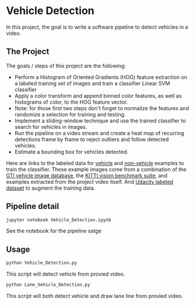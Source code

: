 # Vehicle Detection

In this project, the goal is to write a software pipeline to detect vehicles in a video.

The Project
---

The goals / steps of this project are the following:

* Perform a Histogram of Oriented Gradients (HOG) feature extraction on a labeled training set of images and train a classifier Linear SVM classifier
* Apply a color transform and append binned color features, as well as histograms of color, to the HOG feature vector. 
* Note: for those first two steps don't forget to normalize the features and randomize a selection for training and testing.
* Implement a sliding-window technique and use the trained classifier to search for vehicles in images.
* Run the pipeline on a video stream and create a heat map of recurring detections frame by frame to reject outliers and follow detected vehicles.
* Estimate a bounding box for vehicles detected.

Here are links to the labeled data for [vehicle](https://s3.amazonaws.com/udacity-sdc/Vehicle_Tracking/vehicles.zip) and [non-vehicle](https://s3.amazonaws.com/udacity-sdc/Vehicle_Tracking/non-vehicles.zip) examples to train the classifier.  These example images come from a combination of the [GTI vehicle image database](http://www.gti.ssr.upm.es/data/Vehicle_database.html), the [KITTI vision benchmark suite](http://www.cvlibs.net/datasets/kitti/), and examples extracted from the project video itself. And [Udacity labeled dataset](https://github.com/udacity/self-driving-car/tree/master/annotations) to augment the training data.  

Pipeline detail
---
```sh
jupyter notebook Vehicle_Detection.ipynb
```
See the notebook for the pipeline satge

Usage
---
```sh
python Vehicle_Detection.py
```
This script will detect vehicle from provied video.

```sh
python Lane_Vehicle_Detection.py
```
This script will both detect vehicle and draw lane line from provied video.

